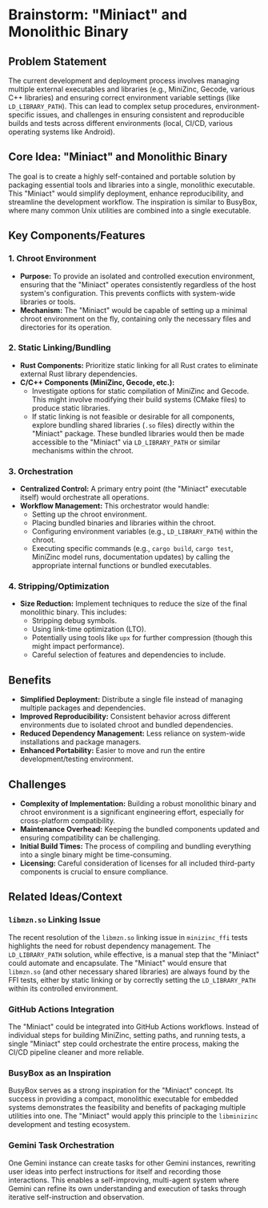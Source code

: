 # Brainstorm: "Miniact" and Monolithic Binary

## Problem Statement
The current development and deployment process involves managing multiple external executables and libraries (e.g., MiniZinc, Gecode, various C++ libraries) and ensuring correct environment variable settings (like `LD_LIBRARY_PATH`). This can lead to complex setup procedures, environment-specific issues, and challenges in ensuring consistent and reproducible builds and tests across different environments (local, CI/CD, various operating systems like Android).

## Core Idea: "Miniact" and Monolithic Binary
The goal is to create a highly self-contained and portable solution by packaging essential tools and libraries into a single, monolithic executable. This "Miniact" would simplify deployment, enhance reproducibility, and streamline the development workflow. The inspiration is similar to BusyBox, where many common Unix utilities are combined into a single executable.

## Key Components/Features

### 1. Chroot Environment
*   **Purpose:** To provide an isolated and controlled execution environment, ensuring that the "Miniact" operates consistently regardless of the host system's configuration. This prevents conflicts with system-wide libraries or tools.
*   **Mechanism:** The "Miniact" would be capable of setting up a minimal chroot environment on the fly, containing only the necessary files and directories for its operation.

### 2. Static Linking/Bundling
*   **Rust Components:** Prioritize static linking for all Rust crates to eliminate external Rust library dependencies.
*   **C/C++ Components (MiniZinc, Gecode, etc.):**
    *   Investigate options for static compilation of MiniZinc and Gecode. This might involve modifying their build systems (CMake files) to produce static libraries.
    *   If static linking is not feasible or desirable for all components, explore bundling shared libraries (`.so` files) directly within the "Miniact" package. These bundled libraries would then be made accessible to the "Miniact" via `LD_LIBRARY_PATH` or similar mechanisms within the chroot.

### 3. Orchestration
*   **Centralized Control:** A primary entry point (the "Miniact" executable itself) would orchestrate all operations.
*   **Workflow Management:** This orchestrator would handle:
    *   Setting up the chroot environment.
    *   Placing bundled binaries and libraries within the chroot.
    *   Configuring environment variables (e.g., `LD_LIBRARY_PATH`) within the chroot.
    *   Executing specific commands (e.g., `cargo build`, `cargo test`, MiniZinc model runs, documentation updates) by calling the appropriate internal functions or bundled executables.

### 4. Stripping/Optimization
*   **Size Reduction:** Implement techniques to reduce the size of the final monolithic binary. This includes:
    *   Stripping debug symbols.
    *   Using link-time optimization (LTO).
    *   Potentially using tools like `upx` for further compression (though this might impact performance).
    *   Careful selection of features and dependencies to include.

## Benefits
*   **Simplified Deployment:** Distribute a single file instead of managing multiple packages and dependencies.
*   **Improved Reproducibility:** Consistent behavior across different environments due to isolated chroot and bundled dependencies.
*   **Reduced Dependency Management:** Less reliance on system-wide installations and package managers.
*   **Enhanced Portability:** Easier to move and run the entire development/testing environment.

## Challenges
*   **Complexity of Implementation:** Building a robust monolithic binary and chroot environment is a significant engineering effort, especially for cross-platform compatibility.
*   **Maintenance Overhead:** Keeping the bundled components updated and ensuring compatibility can be challenging.
*   **Initial Build Times:** The process of compiling and bundling everything into a single binary might be time-consuming.
*   **Licensing:** Careful consideration of licenses for all included third-party components is crucial to ensure compliance.

## Related Ideas/Context

### `libmzn.so` Linking Issue
The recent resolution of the `libmzn.so` linking issue in `minizinc_ffi` tests highlights the need for robust dependency management. The `LD_LIBRARY_PATH` solution, while effective, is a manual step that the "Miniact" could automate and encapsulate. The "Miniact" would ensure that `libmzn.so` (and other necessary shared libraries) are always found by the FFI tests, either by static linking or by correctly setting the `LD_LIBRARY_PATH` within its controlled environment.

### GitHub Actions Integration
The "Miniact" could be integrated into GitHub Actions workflows. Instead of individual steps for building MiniZinc, setting paths, and running tests, a single "Miniact" step could orchestrate the entire process, making the CI/CD pipeline cleaner and more reliable.

### BusyBox as an Inspiration
BusyBox serves as a strong inspiration for the "Miniact" concept. Its success in providing a compact, monolithic executable for embedded systems demonstrates the feasibility and benefits of packaging multiple utilities into one. The "Miniact" would apply this principle to the `libminizinc` development and testing ecosystem.

### Gemini Task Orchestration
One Gemini instance can create tasks for other Gemini instances, rewriting user ideas into perfect instructions for itself and recording those interactions. This enables a self-improving, multi-agent system where Gemini can refine its own understanding and execution of tasks through iterative self-instruction and observation.